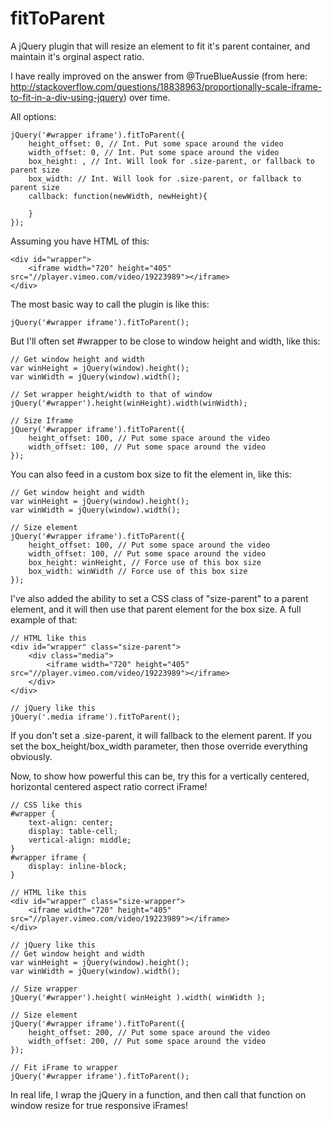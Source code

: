 fitToParent
===========

A jQuery plugin that will resize an element to fit it's parent container, and maintain it's orginal aspect ratio.

I have really improved on the answer from @TrueBlueAussie (from here: http://stackoverflow.com/questions/18838963/proportionally-scale-iframe-to-fit-in-a-div-using-jquery) over time.

All options:

	jQuery('#wrapper iframe').fitToParent({
	    height_offset: 0, // Int. Put some space around the video
	    width_offset: 0, // Int. Put some space around the video
	    box_height: , // Int. Will look for .size-parent, or fallback to parent size
	    box_width: // Int. Will look for .size-parent, or fallback to parent size
	    callback: function(newWidth, newHeight){
			
	    }
	});

Assuming you have HTML of this:

    <div id="wrapper">
        <iframe width="720" height="405" src="//player.vimeo.com/video/19223989"></iframe>
    </div>

The most basic way to call the plugin is like this:

    jQuery('#wrapper iframe').fitToParent();

But I'll often set #wrapper to be close to window height and width, like this:

    // Get window height and width
    var winHeight = jQuery(window).height();
    var winWidth = jQuery(window).width();
    
    // Set wrapper height/width to that of window
    jQuery('#wrapper').height(winHeight).width(winWidth);
    
    // Size Iframe
    jQuery('#wrapper iframe').fitToParent({
    	height_offset: 100, // Put some space around the video
    	width_offset: 100, // Put some space around the video
    });


You can also feed in a custom box size to fit the element in, like this:

    // Get window height and width
    var winHeight = jQuery(window).height();
    var winWidth = jQuery(window).width();
    
    // Size element
    jQuery('#wrapper iframe').fitToParent({
    	height_offset: 100, // Put some space around the video
    	width_offset: 100, // Put some space around the video
    	box_height: winHeight, // Force use of this box size
    	box_width: winWidth // Force use of this box size
    });

I've also added the ability to set a CSS class of "size-parent" to a parent element, and it will then use that parent element for the box size. A full example of that:

    // HTML like this
    <div id="wrapper" class="size-parent">
    	<div class="media">
            <iframe width="720" height="405" src="//player.vimeo.com/video/19223989"></iframe>
    	</div>
    </div>
     
    // jQuery like this
    jQuery('.media iframe').fitToParent();    

If you don't set a .size-parent, it will fallback to the element parent. If you set the box_height/box_width parameter, then those override everything obviously. 	

Now, to show how powerful this can be, try this for a vertically centered, horizontal centered aspect ratio correct iFrame!

    // CSS like this
    #wrapper {
    	text-align: center;
    	display: table-cell;
    	vertical-align: middle;
    }
    #wrapper iframe {
    	display: inline-block;
    }
    
    // HTML like this
    <div id="wrapper" class="size-wrapper">
    	<iframe width="720" height="405" src="//player.vimeo.com/video/19223989"></iframe>
    </div>
    
    // jQuery like this
    // Get window height and width
    var winHeight = jQuery(window).height();
    var winWidth = jQuery(window).width();
    
    // Size wrapper
    jQuery('#wrapper').height( winHeight ).width( winWidth );
    
    // Size element
    jQuery('#wrapper iframe').fitToParent({
    	height_offset: 200, // Put some space around the video
    	width_offset: 200, // Put some space around the video
    });
    
    // Fit iFrame to wrapper
    jQuery('#wrapper iframe').fitToParent();

In real life, I wrap the jQuery in a function, and then call that function on window resize for true responsive iFrames!
